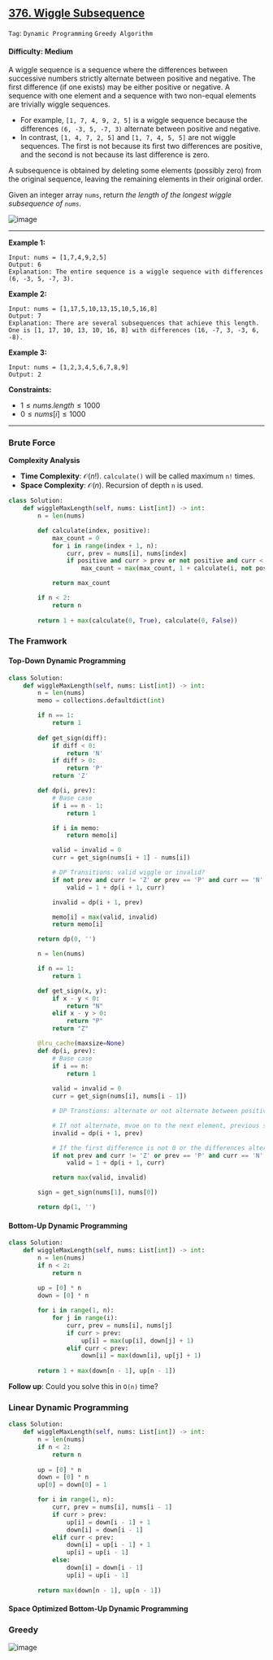 ## [376. Wiggle Subsequence](https://leetcode.com/problems/wiggle-subsequence)

```Tag```: ```Dynamic Programming``` ```Greedy Algorithm```

#### Difficulty: Medium

A wiggle sequence is a sequence where the differences between successive numbers strictly alternate between positive and negative. The first difference (if one exists) may be either positive or negative. A sequence with one element and a sequence with two non-equal elements are trivially wiggle sequences.

- For example, ```[1, 7, 4, 9, 2, 5]``` is a wiggle sequence because the differences ```(6, -3, 5, -7, 3)``` alternate between positive and negative.
- In contrast, ```[1, 4, 7, 2, 5]``` and ```[1, 7, 4, 5, 5]``` are not wiggle sequences. The first is not because its first two differences are positive, and the second is not because its last difference is zero.

A subsequence is obtained by deleting some elements (possibly zero) from the original sequence, leaving the remaining elements in their original order.

Given an integer array ```nums```, return _the length of the longest wiggle subsequence of ```nums```_.

![image](https://github.com/quananhle/Python/assets/35042430/db5688fe-9461-4bf1-b536-bd10364b639f)

---

__Example 1:__
```
Input: nums = [1,7,4,9,2,5]
Output: 6
Explanation: The entire sequence is a wiggle sequence with differences (6, -3, 5, -7, 3).
```

__Example 2:__
```
Input: nums = [1,17,5,10,13,15,10,5,16,8]
Output: 7
Explanation: There are several subsequences that achieve this length.
One is [1, 17, 10, 13, 10, 16, 8] with differences (16, -7, 3, -3, 6, -8).
```

__Example 3:__
```
Input: nums = [1,2,3,4,5,6,7,8,9]
Output: 2
```

__Constraints:__

- $1 \le nums.length \le 1000$
- $0 \le nums[i] \le 1000$

---

### Brute Force

__Complexity Analysis__

- __Time Complexity__: $\mathcal{O}(n!)$. ```calculate()``` will be called maximum ```n!``` times.
- __Space Complexity__: $\mathcal{O}(n)$. Recursion of depth ```n``` is used.

```Python
class Solution:
    def wiggleMaxLength(self, nums: List[int]) -> int:
        n = len(nums)

        def calculate(index, positive):
            max_count = 0
            for i in range(index + 1, n):
                curr, prev = nums[i], nums[index]
                if positive and curr > prev or not positive and curr < prev: 
                    max_count = max(max_count, 1 + calculate(i, not positive))

            return max_count

        if n < 2:
            return n
        
        return 1 + max(calculate(0, True), calculate(0, False))
```

### The Framwork

#### Top-Down Dynamic Programming

```Python
class Solution:
    def wiggleMaxLength(self, nums: List[int]) -> int:
        n = len(nums)
        memo = collections.defaultdict(int)

        if n == 1:
            return 1
        
        def get_sign(diff):
            if diff < 0:
                return 'N'
            if diff > 0:
                return 'P'
            return 'Z'

        def dp(i, prev):
            # Base case
            if i == n - 1:
                return 1

            if i in memo:
                return memo[i]

            valid = invalid = 0
            curr = get_sign(nums[i + 1] - nums[i])

            # DP Transitions: valid wiggle or invalid?
            if not prev and curr != 'Z' or prev == 'P' and curr == 'N' or prev == 'N' and curr == 'P':
                valid = 1 + dp(i + 1, curr)

            invalid = dp(i + 1, prev)

            memo[i] = max(valid, invalid)
            return memo[i]       

        return dp(0, '')
```

```Python
        n = len(nums)

        if n == 1:
            return 1

        def get_sign(x, y):
            if x - y < 0:
                return "N"
            elif x - y > 0:
                return "P"
            return "Z"

        @lru_cache(maxsize=None)
        def dp(i, prev):
            # Base case
            if i == n:
                return 1
            
            valid = invalid = 0
            curr = get_sign(nums[i], nums[i - 1])

            # DP Transtions: alternate or not alternate between positive and negative?

            # If not alternate, mvoe on to the next element, previous sign not get updated
            invalid = dp(i + 1, prev)

            # If the first difference is not 0 or the differences alternate between postive and negative
            if not prev and curr != 'Z' or prev == 'P' and curr == 'N' or prev == 'N' and curr == 'P':
                valid = 1 + dp(i + 1, curr)

            return max(valid, invalid)

        sign = get_sign(nums[1], nums[0])

        return dp(1, '')
```

#### Bottom-Up Dynamic Programming

```Python
class Solution:
    def wiggleMaxLength(self, nums: List[int]) -> int:
        n = len(nums)
        if n < 2:
            return n
        
        up = [0] * n
        down = [0] * n

        for i in range(1, n):
            for j in range(i):
                curr, prev = nums[i], nums[j]
                if curr > prev:
                    up[i] = max(up[i], down[j] + 1)
                elif curr < prev:
                    down[i] = max(down[i], up[j] + 1)
        
        return 1 + max(down[n - 1], up[n - 1])
```

__Follow up__: Could you solve this in ```O(n)``` time?

### Linear Dynamic Programming 

```Python
class Solution:
    def wiggleMaxLength(self, nums: List[int]) -> int:
        n = len(nums)
        if n < 2:
            return n
        
        up = [0] * n
        down = [0] * n
        up[0] = down[0] = 1

        for i in range(1, n):
            curr, prev = nums[i], nums[i - 1]
            if curr > prev:
                up[i] = down[i - 1] + 1
                down[i] = down[i - 1]
            elif curr < prev:
                down[i] = up[i - 1] + 1
                up[i] = up[i - 1]
            else:
                down[i] = down[i - 1]
                up[i] = up[i - 1]
        
        return max(down[n - 1], up[n - 1])
```

#### Space Optimized Bottom-Up Dynamic Programming

### Greedy

![image](https://leetcode.com/media/original_images/376_Wiggle_Subsequence.PNG)

```Python

```
